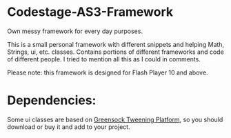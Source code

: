 Codestage-AS3-Framework
=======================

Own messy framework for every day purposes.

This is a small personal framework with different snippets and helping Math, Strings, ui, etc. classes.
Contains portions of different frameworks and code of different people. I tried to mention all this as I could in comments.

Please note: this framework is designed for Flash Player 10 and above.

Dependencies:
=======================

Some ui classes are based on [Greensock Tweening Platform](http://www.greensock.com), so you should download or buy it and add to your project.